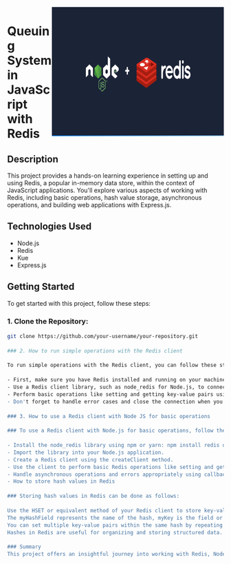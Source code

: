 <img src="picture.png" alt="Descripción de la imagen" width="400" height="300" align="right">

# Queuing System in JavaScript with Redis

## Description

This project provides a hands-on learning experience in setting up and using Redis, a popular in-memory data store, within the context of JavaScript applications. You'll explore various aspects of working with Redis, including basic operations, hash value storage, asynchronous operations, and building web applications with Express.js.

## Technologies Used

- Node.js
- Redis
- Kue
- Express.js

## Getting Started

To get started with this project, follow these steps:

 ### 1. **Clone the Repository:**
   
   ```bash
   git clone https://github.com/your-username/your-repository.git

### 2. How to run simple operations with the Redis client

To run simple operations with the Redis client, you can follow these steps:

- First, make sure you have Redis installed and running on your machine.
- Use a Redis client library, such as node_redis for Node.js, to connect to your Redis server.
- Perform basic operations like setting and getting key-value pairs using the client's methods, such as set and get.
- Don't forget to handle error cases and close the connection when you're done.
  
### 3. How to use a Redis client with Node JS for basic operations

### To use a Redis client with Node.js for basic operations, follow these steps:

- Install the node_redis library using npm or yarn: npm install redis or yarn add redis.
- Import the library into your Node.js application.
- Create a Redis client using the createClient method.
- Use the client to perform basic Redis operations like setting and getting values, working with lists, sets, and other data structures.
- Handle asynchronous operations and errors appropriately using callbacks or promises.
- How to store hash values in Redis

### Storing hash values in Redis can be done as follows:

Use the HSET or equivalent method of your Redis client to store key-value pairs within a hash. For example, HSET myHashField myKey myValue.
The myHashField represents the name of the hash, myKey is the field or key within the hash, and myValue is the value associated with that key.
You can set multiple key-value pairs within the same hash by repeating the HSET operation with different keys and values.
Hashes in Redis are useful for organizing and storing structured data. You can use other hash-related operations like HGET, HMGET, and HDEL to retrieve and manipulate hash values as needed.

### Summary 
This project offers an insightful journey into working with Redis, Node.js, and queuing systems. By exploring the fundamental concepts of Redis, you have learned how to set up and run a Redis server on your local machine, perform basic operations with the Redis client, and store hash values efficiently.



